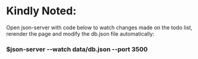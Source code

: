 # Kindly Noted:
Open json-server with code below to watch changes made on the todo list, rerender the page and modify the db.json file automatically:
### $json-server --watch data/db.json --port 3500
